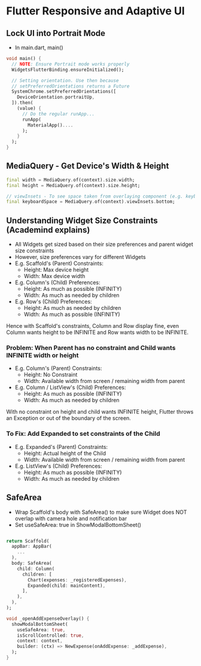 # Flutter Responsive and Adaptive UI

## Lock UI into Portrait Mode
- In main.dart, main()

```dart
void main() {
  // NOTE: Ensure Portrait mode works properly
  WidgetsFlutterBinding.ensureInitialized();

  // Setting orientation. Use then because
  // setPreferredOrientations returns a Future
  SystemChrome.setPreferredOrientations([
    DeviceOrientation.portraitUp,
  ]).then(
    (value) {
      // Do the regular runApp...
      runApp(
        MaterialApp()....
      );
    }
  );
}
```

## MediaQuery - Get Device's Width & Height
```dart
final width = MediaQuery.of(context).size.width;
final height = MediaQuery.of(context).size.height;

// viewInsets - To see space taken from overlaying component (e.g. keyboard) overlapping screen
final keyboardSpace = MediaQuery.of(context).viewInsets.bottom;
```

## Understanding Widget Size Constraints (Academind explains)
- All Widgets get sized based on their size preferences and parent widget size constraints
- However, size preferences vary for different Widgets
- E.g. Scaffold's (Parent) Constraints:
  - Height: Max device height
  - Width: Max device width
- E.g. Column's (Child) Preferences:
  - Height: As much as possible (INFINITY)
  - Width: As much as needed by children
- E.g. Row's (Child) Preferences:
  - Height: As much as needed by children
  - Width: As much as possible (INFINITY)

Hence with Scaffold's constraints, Column and Row display fine, even Column wants height to be INFINITE and Row wants width to be INFINITE.

### Problem: When Parent has no constraint and Child wants INFINITE width or height
- E.g. Column's (Parent) Constraints:
  - Height: No Constraint
  - Width: Available width from screen / remaining width from parent
- E.g. Column / ListView's (Child) Preferences:
  - Height: As much as possible (INFINITY)
  - Width: As much as needed by children

With no constraint on height and child wants INFINITE height, Flutter throws an Exception or out of the boundary of the screen.

### To Fix: Add Expanded to set constraints of the Child
- E.g. Expanded's (Parent) Constraints:
  - Height: Actual height of the Child
  - Width: Available width from screen / remaining width from parent
- E.g. ListView's (Child) Preferences:
  - Height: As much as possible (INFINITY)
  - Width: As much as needed by children


## SafeArea
- Wrap Scaffold's body with SafeArea() to make sure Widget does NOT overlap with camera hole and notification bar
- Set useSafeArea: true in ShowModalBottomSheet()
```dart

return Scaffold(
  appBar: AppBar(
    ...
  ),
  body: SafeArea(
    child: Column(
      children: [
        Chart(expenses: _registeredExpenses),
        Expanded(child: mainContent),
      ],
    ),
  ),
);

void _openAddExpenseOverlay() {
  showModalBottomSheet(
    useSafeArea: true,
    isScrollControlled: true,
    context: context,
    builder: (ctx) => NewExpense(onAddExpense: _addExpense),
  );
}
```
  
